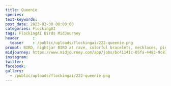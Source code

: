 ```yaml
---
title: Queenie
species: 
text-keywords: 
post_date: 2023-03-30 00:00:00
categories: FlockingAI
tags: FlockingAI Birds MidJourney 
header      :
  teaser    : /public/uploads/flockingai/222-queenie.png
prompt: BIRD, nightjar BIRD at rave, colorful bracelets, necklaces, piercings, long big rainbow hair, flowers, flowerpunk, oil painting, dripping paint, :: Cute, adorable, happy, smiles :: bird::2 human::-2
midjourney: https://www.midjourney.com/app/jobs/bc41141c-05fa-4483-9c87-171009e3986d
instagram: 
twitter: 
facebook: 
gallery: 
  - /public/uploads/flockingai/222-queenie.png
---
```


